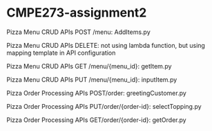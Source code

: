 # CMPE273-assignment2

Pizza Menu CRUD APIs POST /menu: AddItems.py

Pizza Menu CRUD APIs DELETE: not using lambda function, but using mapping template in API configuration

Pizza Menu CRUD APIs GET /menu/{menu_id}: getItem.py

Pizza Menu CRUD APIs PUT /menu/{menu_id}: inputItem.py

Pizza Order Processing APIs POST/order: greetingCustomer.py

Pizza Order Processing APIs PUT/order/{order-id}: selectTopping.py

Pizza Order Processing APIs GET/order/{order-id}: getOrder.py
